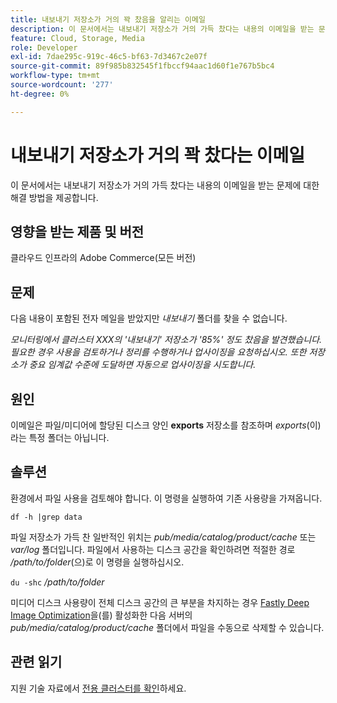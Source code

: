 ```yaml
---
title: 내보내기 저장소가 거의 꽉 찼음을 알리는 이메일
description: 이 문서에서는 내보내기 저장소가 거의 가득 찼다는 내용의 이메일을 받는 문제에 대한 해결 방법을 제공합니다.
feature: Cloud, Storage, Media
role: Developer
exl-id: 7dae295c-919c-46c5-bf63-7d3467c2e07f
source-git-commit: 89f985b832545f1fbccf94aac1d60f1e767b5bc4
workflow-type: tm+mt
source-wordcount: '277'
ht-degree: 0%

---
```


# 내보내기 저장소가 거의 꽉 찼다는 이메일

이 문서에서는 내보내기 저장소가 거의 가득 찼다는 내용의 이메일을 받는 문제에 대한 해결 방법을 제공합니다.

## 영향을 받는 제품 및 버전

클라우드 인프라의 Adobe Commerce(모든 버전)

## 문제

다음 내용이 포함된 전자 메일을 받았지만 *내보내기* 폴더를 찾을 수 없습니다.

*모니터링에서 클러스터 XXX의 &#39;내보내기&#39; 저장소가 &#39;85%&#39; 정도 찼음을 발견했습니다.*
*필요한 경우 사용을 검토하거나 정리를 수행하거나 업사이징을 요청하십시오.*
*또한 저장소가 중요 임계값 수준에 도달하면 자동으로 업사이징을 시도합니다.*

## 원인

이메일은 파일/미디어에 할당된 디스크 양인 **exports** 저장소를 참조하며 *exports*(이)라는 특정 폴더는 아닙니다.

## 솔루션

환경에서 파일 사용을 검토해야 합니다. 이 명령을 실행하여 기존 사용량을 가져옵니다.

`df -h |grep data`

파일 저장소가 가득 찬 일반적인 위치는 *pub/media/catalog/product/cache* 또는 *var/log* 폴더입니다. 파일에서 사용하는 디스크 공간을 확인하려면 적절한 경로 */path/to/folder*(으)로 이 명령을 실행하십시오.

`du -shc` */path/to/folder*

미디어 디스크 사용량이 전체 디스크 공간의 큰 부분을 차지하는 경우 [Fastly Deep Image Optimization](https://experienceleague.adobe.com/ko/docs/commerce-cloud-service/user-guide/cdn/fastly-image-optimization#deep-image-optimization)을(를) 활성화한 다음 서버의 *pub/media/catalog/product/cache* 폴더에서 파일을 수동으로 삭제할 수 있습니다.

## 관련 읽기

지원 기술 자료에서 [전용 클러스터를 확인](https://experienceleague.adobe.com/ko/docs/commerce-cloud-service/user-guide/develop/storage/manage-disk-space#check-dedicated-clusters)하세요.
